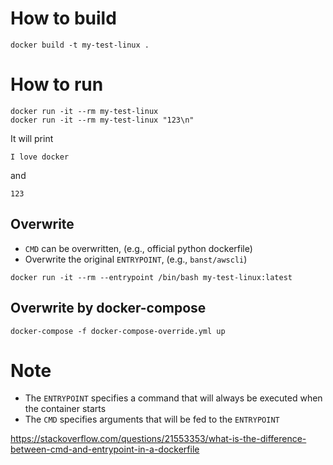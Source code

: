 # How to build
```
docker build -t my-test-linux .
```

# How to run

```
docker run -it --rm my-test-linux
docker run -it --rm my-test-linux "123\n"
```

It will print
```
I love docker
```

and

```
123
```

## Overwrite
* `CMD` can be overwritten, (e.g., official python dockerfile)
* Overwrite the original `ENTRYPOINT`, (e.g., `banst/awscli`)
```
docker run -it --rm --entrypoint /bin/bash my-test-linux:latest
```

## Overwrite by docker-compose
```
docker-compose -f docker-compose-override.yml up
```

# Note
* The `ENTRYPOINT` specifies a command that will always be executed when the container starts
* The `CMD` specifies arguments that will be fed to the `ENTRYPOINT`

https://stackoverflow.com/questions/21553353/what-is-the-difference-between-cmd-and-entrypoint-in-a-dockerfile
